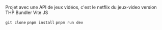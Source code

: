 Projet avec une API de jeux vidéos, c'est le netflix du jeux-video version THP
Bundler Vite JS

`git clone`
`pnpm install`
`pnpm run dev`

